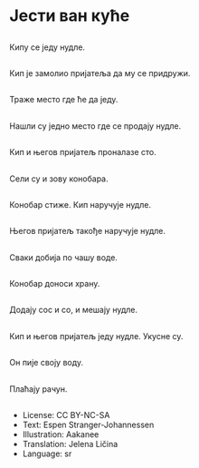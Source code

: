 # Јести ван куће

##
Кипу се једу нудле.

##
Кип је замолио пријатеља да му се придружи.

##
Траже место где ће да једу.

##
Нашли су једно место где се продају нудле.

##
Кип и његов пријатељ проналазе сто.

##
Сели су и зову конобара.

##
Конобар стиже. Кип наручује нудле.

##
Његов пријатељ такође наручује нудле.

##
Сваки добија по чашу воде.

##
Конобар доноси храну.

##
Додају сос и со, и мешају нудле.

##
Кип и његов пријатељ једу нудле. Укусне су.

##
Он пије своју воду.

##
Плаћају рачун.

##
* License: CC BY-NC-SA
* Text: Espen Stranger-Johannessen
* Illustration: Aakanee
* Translation: Jelena Ličina
* Language: sr

